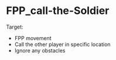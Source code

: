 # FPP_call-the-Soldier

Target:
- FPP movement
- Call the other player in specific location
- Ignore any obstacles 
